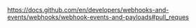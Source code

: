 https://docs.github.com/en/developers/webhooks-and-events/webhooks/webhook-events-and-payloads#pull_reques
